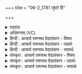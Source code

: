 +++
title = "06-2_1781 जुष्टो हि"

+++
<details><summary>पदपाठः</summary>

जु꣡ष्टः꣢꣯। हि। दू꣣तः꣢। अ꣡सि꣢꣯। ह꣣व्यवा꣡ह꣢नः। ह꣣व्य। वा꣡ह꣢꣯नः। अ꣡ग्ने꣢꣯। र꣣थीः꣢। अ꣣ध्वरा꣡णा꣢म्। स꣣जूः꣢। स꣣। जूः꣢। अ꣣श्वि꣡भ्या꣢म्। उ꣣ष꣡सा꣢। सु꣣वी꣡र्य꣢म्। सु꣣। वी꣡र्य꣢꣯म्। अ꣣स्मे꣡इति꣢। धे꣣हि। श्र꣡वः꣢꣯। बृ꣣ह꣢त्। १७८१।
</details>

<details><summary>अधिमन्त्रम् (VC)</summary>

- अग्निः
- प्रस्कण्वः काण्वः
- बार्हतः प्रगाथः (विषमा बृहती, समा सतोबृहती)
- पञ्चमः
</details>

<details><summary>हिन्दी : आचार्य रामनाथ वेदालंकार - विषयः</summary>

आगे फिर योग के विषय में कहते हैं।
</details>

<details><summary>हिन्दी : आचार्य रामनाथ वेदालंकार - पदार्थः</summary>

पदार्थान्वय -  हे (अग्ने) मार्गदर्शक योगिराज ! (जुष्टः) सेवन किये हुए आप (हि) निश्चय ही (दूतः) दोषों को तपा डालनेवाले, (हव्यवाहनः) प्राप्तव्य योगसिद्धियों को प्राप्त करानेवाले और (अध्वराणाम्) किये जानेवाले अष्टाङ्गयोग रूप यज्ञों के (रथीः) चालक (असि) हो। आप (अश्विभ्याम्) प्राणापानों से (उषसा) तथा ज्योतिष्मती प्रज्ञा से (सजूः) सहायवान् होकर (अस्मे) हमें (सुवीर्यम्) सुवीर्ययुक्त (बृहत् श्रवः) योगशास्त्र का महान् ज्ञान और उससे मिलनेवाला यश (धेहि) प्रदान करो ॥२॥
</details>

<details><summary>हिन्दी : आचार्य रामनाथ वेदालंकार - भावार्थः</summary>

भावार्थ -  अष्टाङ्गयोग का अभ्यास करनेवाले मनुष्य के लिए प्रणव-जप,परमेश्वर की उपासना और योग के गुरु द्वारा बताये हुए मार्ग का अनुसरण करना लक्ष्यप्राप्ति में परम सहायक होते हैं ॥२॥
</details>

<details><summary>संस्कृत : आचार्य रामनाथ वेदालंकार - विषयः</summary>

अथ पुनरपि योगविषय उच्यते।
</details>

<details><summary>संस्कृत : आचार्य रामनाथ वेदालंकार - पदार्थः</summary>

पदार्थान्वय -  हे (अग्ने) मार्ददर्शक योगिराड् ! (जुष्टः) सेवितः त्वम् (हि) निश्चयेन (दूतः) दोषाणामुपतापयिता।[टुदु उपतापे,स्वादिः।‘दुतनिभ्यां दीर्घश्च’। उ० ३।९० इति क्तः प्रत्ययो धातोर्दीर्घश्च।] (हव्यवाहनः) प्राप्तव्यानां योगसिद्धीनां प्रापयिता, (अध्वराणाम्) क्रियमाणानामष्टाङ्गयोग-यज्ञानाम् (रथीः) चालकश्च (असि) विद्यसे। त्वम् (अश्विभ्याम्) प्राणापानाभ्याम् (उषसा) ज्योतिष्मत्या प्रज्ञया च (सजूः) सप्रीतिः सन् (अस्मे) अस्मभ्यम् (सुवीर्यम्) सुवीर्ययुक्तम् (बृहत् श्रवः) योगशास्त्रस्य महद् ज्ञानम् तज्जन्यं यशश्च (धेहि) प्रयच्छ ॥२॥२
</details>

<details><summary>संस्कृत : आचार्य रामनाथ वेदालंकार - भावार्थः</summary>

भावार्थ -  अष्टाङ्गयोगमभ्यस्यते जनाय प्रणवजपः परमेश्वरोपासनं योगगुरुनिर्दिष्टमार्गानुसरणं च लक्ष्यप्राप्तौ परमसहायकानि जायन्ते ॥२॥
</details>